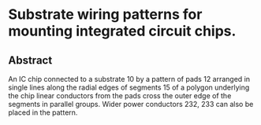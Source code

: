 # Substrate wiring patterns for mounting integrated circuit chips.

## Abstract
An IC chip connected to a substrate 10 by a pattern of pads 12 arranged in single lines along the radial edges of segments 15 of a polygon underlying the chip linear conductors from the pads cross the outer edge of the segments in parallel groups. Wider power conductors 232, 233 can also be placed in the pattern.